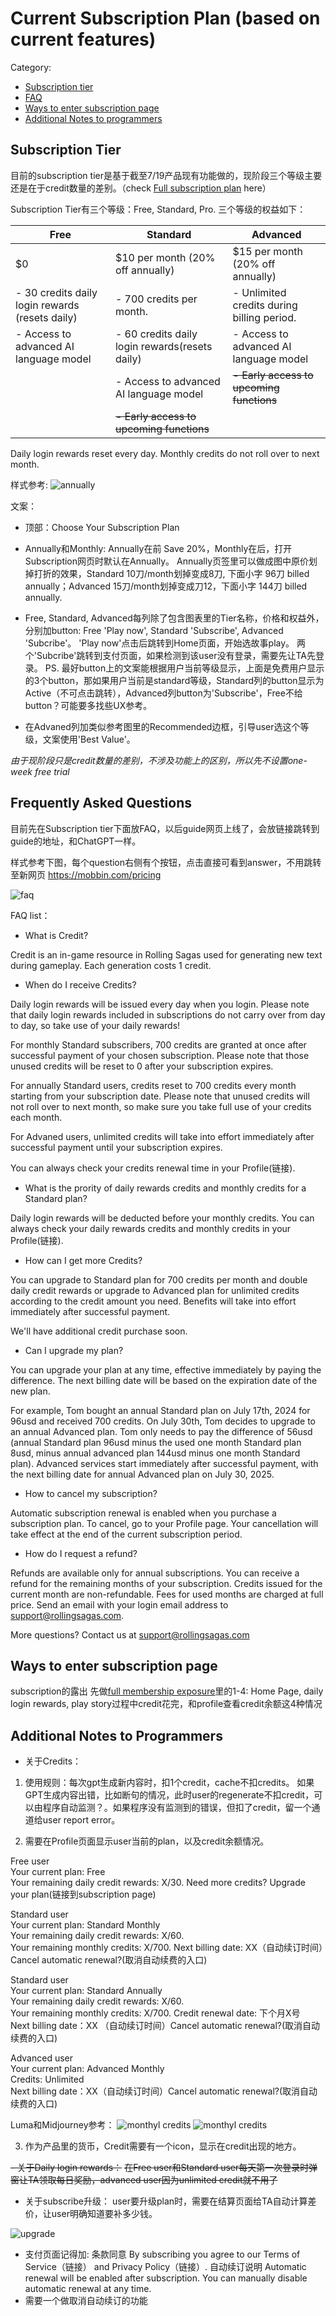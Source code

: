 # Current Subscription Plan (based on current features)

Category:
- [Subscription tier](#subscription-page)
- [FAQ](#frequently-asked-questions)
- [Ways to enter subscription page](#ways-to-enter-subscription-page) 
- [Additional Notes to programmers](#notes-to-programmers)

## Subscription Tier
目前的subscription tier是基于截至7/19产品现有功能做的，现阶段三个等级主要还是在于credit数量的差别。（check [Full subscription plan](README.md/#rs-monetization-plan) here）

Subscription Tier有三个等级：Free, Standard, Pro. 三个等级的权益如下：

| Free                                 | Standard                                | Advanced                                 |
|--------------------------------------|-----------------------------------------|-------------------------------------|
| $0                                 | $10 per month (20% off annually)        | $15 per month (20% off annually)    |
| - 30 credits daily login rewards (resets daily) | - 700 credits per month. | - Unlimited credits during billing period.                |
| - Access to advanced AI language model        | - 60 credits daily login rewards(resets daily)                | - Access to advanced AI language model       |
|                                      | - Access to advanced AI language model           | ~~- Early access to upcoming functions~~|
|                                      | ~~- Early access to upcoming functions~~    |                                     |

Daily login rewards reset every day. Monthly credits do not roll over to next month.


样式参考:
![annually](rs-monetization/yearly.png)

文案：
- 顶部：Choose Your Subscription Plan
- Annually和Monthly: Annually在前 Save 20%，Monthly在后，打开Subscription网页时默认在Annually。
Annually页签里可以做成图中原价划掉打折的效果，Standard 10刀/month划掉变成8刀, 下面小字 96刀 billed annually；Advanced 15刀/month划掉变成刀12，下面小字 144刀 billed annually. 

- Free, Standard, Advanced每列除了包含图表里的Tier名称，价格和权益外，分别加button: Free 'Play now', Standard 'Subscribe', Advanced 'Subcribe'。
'Play now'点击后跳转到Home页面，开始选故事play。
两个'Subcribe'跳转到支付页面，如果检测到该user没有登录，需要先让TA先登录。
PS. 最好button上的文案能根据用户当前等级显示，上面是免费用户显示的3个button，那如果用户当前是standard等级，Standard列的button显示为Active（不可点击跳转），Advanced列button为'Subscribe'，Free不给button？可能要多找些UX参考。

- 在Advaned列加类似参考图里的Recommended边框，引导user选这个等级，文案使用'Best Value'。

*由于现阶段只是credit数量的差别，不涉及功能上的区别，所以先不设置one-week free trial*

## Frequently Asked Questions

目前先在Subscription tier下面放FAQ，以后guide网页上线了，会放链接跳转到guide的地址，和ChatGPT一样。

样式参考下图，每个question右侧有个按钮，点击直接可看到answer，不用跳转至新网页 https://mobbin.com/pricing

![faq](rs-monetization/pay_faq.png)

FAQ list：
- What is Credit?<br>

Credit is an in-game resource in Rolling Sagas used for generating new text during gameplay. Each generation costs 1 credit.

- When do I receive Credits?<br>

Daily login rewards will be issued every day when you login. Please note that daily login rewards included in subscriptions do not carry over from day to day, so take use of your daily rewards!

For monthly Standard subscribers, 700 credits are granted at once after successful payment of your chosen subscription. Please note that those unused credits will be reset to 0 after your subscription expires.

For annually Standard users, credits reset to 700 credits every month starting from your subscription date. Please note that unused credits will not roll over to next month, so make sure you take full use of your credits each month.

For Advaned users, unlimited credits will take into effort immediately after successful payment until your subscription expires.

You can always check your credits renewal time in your Profile(链接).

- What is the prority of daily rewards credits and monthly credits for a Standard plan?

Daily login rewards will be deducted before your monthly credits. You can always check your daily rewards credits and monthly credits in your Profile(链接).

- How can I get more Credits? 

You can upgrade to Standard plan for 700 credits per month and double daily credit rewards or upgrade to Advanced plan for unlimited credits according to the credit amount you need. Benefits will take into effort immediately after successful payment. 

We'll have additional credit purchase soon.

- Can I upgrade my plan?<br>

You can upgrade your plan at any time, effective immediately by paying the difference. The next billing date will be based on the expiration date of the new plan.

For example, Tom bought an annual Standard plan on July 17th, 2024 for 96usd and received 700 credits. On July 30th, Tom decides to upgrade to an annual Advanced plan. Tom only needs to pay the difference of 56usd (annual Standard plan 96usd minus the used one month Standard plan 8usd, minus annual advanced plan 144usd minus one month Standard plan). Advanced services start immediately after successful payment, with the next billing date for annual Advanced plan on July 30, 2025.

- How to cancel my subscription?<br>

Automatic subscription renewal is enabled when you purchase a subscription plan. To cancel, go to your Profile page. Your cancellation will take effect at the end of the current subscription period.

- How do I request a refund?<br>

Refunds are available only for annual subscriptions. You can receive a refund for the remaining months of your subscription. Credits issued for the current month are non-refundable. Fees for used months are charged at full price. Send an email with your login email address to support@rollingsagas.com.

More questions? Contact us at support@rollingsagas.com

## Ways to enter subscription page
subscription的露出
先做[full membership exposure](README.md/#membership-exposure)里的1-4: Home Page, daily login rewards, play story过程中credit花完，和profile查看credit余额这4种情况  

## Additional Notes to Programmers
- 关于Credits：
1. 使用规则：每次gpt生成新内容时，扣1个credit，cache不扣credits。
如果GPT生成内容出错，比如断句的情况，此时user的regenerate不扣credit，可以由程序自动监测？。如果程序没有监测到的错误，但扣了credit，留一个通道给user report error。

2. 需要在Profile页面显示user当前的plan，以及credit余额情况。

Free user<br>
Your current plan: Free<br>
Your remaining daily credit rewards: X/30. Need more credits? Upgrade your plan(链接到subscription page)

Standard user<br>
Your current plan: Standard Monthly<br>
Your remaining daily credit rewards: X/60.<br>
Your remaining monthly credits: X/700. Next billing date: XX（自动续订时间）Cancel automatic renewal?(取消自动续费的入口)

Standard user<br>
Your current plan: Standard Annually<br>
Your remaining daily credit rewards: X/60.<br>
Your remaining monthly credits: X/700. Credit renewal date: 下个月X号 <br>
Next billing date：XX （自动续订时间）Cancel automatic renewal?(取消自动续费的入口)

Advanced user<br>
Your current plan: Advanced Monthly<br>
Credits: Unlimited<br>
Next billing date：XX（自动续订时间）Cancel automatic renewal?(取消自动续费的入口)

Luma和Midjourney参考：
![monthyl credits](rs-monetization/monthly%20renew.png)
![monthyl credits](rs-monetization/currentplan.png)

3. 作为产品里的货币，Credit需要有一个icon，显示在credit出现的地方。

~~- 关于Daily login rewards：~~
~~在Free user和Standard user每天第一次登录时弹窗让TA领取每日奖励，advanced user因为unlimited credit就不用了~~

- 关于subscribe升级：
user要升级plan时，需要在结算页面给TA自动计算差价，让user明确知道要补多少钱。

![upgrade](rs-monetization/upgrade.png)

- 支付页面记得加:
条款同意 By subscribing you agree to our Terms of Service（链接） and Privacy Policy（链接）.
自动续订说明 Automatic renewal will be enabled after subscription. You can manually disable automatic renewal at any time. 
- 需要一个做取消自动续订的功能